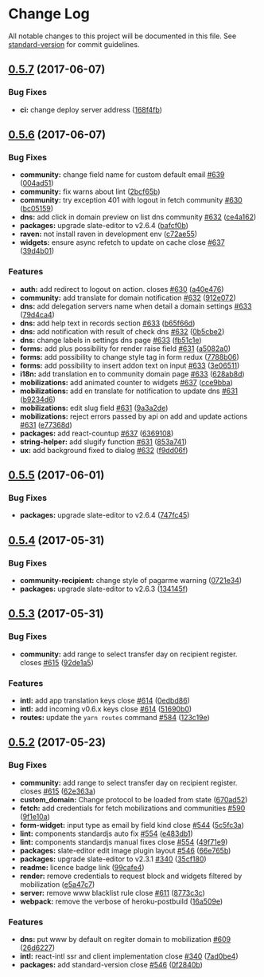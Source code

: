 # Change Log

All notable changes to this project will be documented in this file. See [standard-version](https://github.com/conventional-changelog/standard-version) for commit guidelines.

<a name="0.5.7"></a>
## [0.5.7](https://github.com/nossas/bonde-client/compare/v0.5.6...v0.5.7) (2017-06-07)


### Bug Fixes

* **ci:** change deploy server address ([168f4fb](https://github.com/nossas/bonde-client/commit/168f4fb))



<a name="0.5.6"></a>
## [0.5.6](https://github.com/nossas/bonde-client/compare/v0.5.5...v0.5.6) (2017-06-07)


### Bug Fixes

* **community:** change field name for custom default email [#639](https://github.com/nossas/bonde-client/issues/639) ([004ad51](https://github.com/nossas/bonde-client/commit/004ad51))
* **community:** fix warns about lint ([2bcf65b](https://github.com/nossas/bonde-client/commit/2bcf65b))
* **community:** try exception 401 with logout in fetch community [#630](https://github.com/nossas/bonde-client/issues/630) ([bc05159](https://github.com/nossas/bonde-client/commit/bc05159))
* **dns:** add click in domain preview on list dns community [#632](https://github.com/nossas/bonde-client/issues/632) ([ce4a162](https://github.com/nossas/bonde-client/commit/ce4a162))
* **packages:** upgrade slate-editor to v2.6.4 ([bafcf0b](https://github.com/nossas/bonde-client/commit/bafcf0b))
* **raven:** not install raven in development env ([c72ae55](https://github.com/nossas/bonde-client/commit/c72ae55))
* **widgets:** ensure async refetch to update on cache close [#637](https://github.com/nossas/bonde-client/issues/637) ([39d4b01](https://github.com/nossas/bonde-client/commit/39d4b01))


### Features

* **auth:** add redirect to logout on action. closes [#630](https://github.com/nossas/bonde-client/issues/630) ([a40e476](https://github.com/nossas/bonde-client/commit/a40e476))
* **community:** add translate for domain notification [#632](https://github.com/nossas/bonde-client/issues/632) ([912e072](https://github.com/nossas/bonde-client/commit/912e072))
* **dns:** add delegation servers name when detail a domain settings [#633](https://github.com/nossas/bonde-client/issues/633) ([79d4ca4](https://github.com/nossas/bonde-client/commit/79d4ca4))
* **dns:** add help text in records section [#633](https://github.com/nossas/bonde-client/issues/633) ([b65f66d](https://github.com/nossas/bonde-client/commit/b65f66d))
* **dns:** add notification with result of check dns [#632](https://github.com/nossas/bonde-client/issues/632) ([0b5cbe2](https://github.com/nossas/bonde-client/commit/0b5cbe2))
* **dns:** change labels in settings dns page [#633](https://github.com/nossas/bonde-client/issues/633) ([fb51c1e](https://github.com/nossas/bonde-client/commit/fb51c1e))
* **forms:** add plus possibility for render raise field [#631](https://github.com/nossas/bonde-client/issues/631) ([a5082a0](https://github.com/nossas/bonde-client/commit/a5082a0))
* **forms:** add possibility to change style tag in form redux ([7788b06](https://github.com/nossas/bonde-client/commit/7788b06))
* **forms:** add possibility to insert addon text on input [#633](https://github.com/nossas/bonde-client/issues/633) ([3e06511](https://github.com/nossas/bonde-client/commit/3e06511))
* **i18n:** add translation en to community domain page [#633](https://github.com/nossas/bonde-client/issues/633) ([628ab8d](https://github.com/nossas/bonde-client/commit/628ab8d))
* **mobilizations:** add animated counter to widgets [#637](https://github.com/nossas/bonde-client/issues/637) ([cce9bba](https://github.com/nossas/bonde-client/commit/cce9bba))
* **mobilizations:** add en translate for notification to update dns [#631](https://github.com/nossas/bonde-client/issues/631) ([b9234d6](https://github.com/nossas/bonde-client/commit/b9234d6))
* **mobilizations:** edit slug field [#631](https://github.com/nossas/bonde-client/issues/631) ([9a3a2de](https://github.com/nossas/bonde-client/commit/9a3a2de))
* **mobilizations:** reject errors passed by api on add and update actions [#631](https://github.com/nossas/bonde-client/issues/631) ([e77368d](https://github.com/nossas/bonde-client/commit/e77368d))
* **packages:** add react-countup [#637](https://github.com/nossas/bonde-client/issues/637) ([6369108](https://github.com/nossas/bonde-client/commit/6369108))
* **string-helper:** add slugify function [#631](https://github.com/nossas/bonde-client/issues/631) ([853a741](https://github.com/nossas/bonde-client/commit/853a741))
* **ux:** add background fixed to dialog [#632](https://github.com/nossas/bonde-client/issues/632) ([f9dd06f](https://github.com/nossas/bonde-client/commit/f9dd06f))



<a name="0.5.5"></a>
## [0.5.5](https://github.com/nossas/bonde-client/compare/v0.5.4...v0.5.5) (2017-06-01)


### Bug Fixes

* **packages:** upgrade slate-editor to v2.6.4 ([747fc45](https://github.com/nossas/bonde-client/commit/747fc45))



<a name="0.5.4"></a>
## [0.5.4](https://github.com/nossas/bonde-client/compare/v0.5.3...v0.5.4) (2017-05-31)


### Bug Fixes

* **community-recipient:** change style of pagarme warning ([0721e34](https://github.com/nossas/bonde-client/commit/0721e34))
* **packages:** upgrade slate-editor to v2.6.3 ([134145f](https://github.com/nossas/bonde-client/commit/134145f))



<a name="0.5.3"></a>
## [0.5.3](https://github.com/nossas/bonde-client/compare/v0.5.2...v0.5.3) (2017-05-31)


### Bug Fixes

* **community:** add range to select transfer day on recipient register. closes [#615](https://github.com/nossas/bonde-client/issues/615) ([92de1a5](https://github.com/nossas/bonde-client/commit/92de1a5))


### Features

* **intl:** add app translation keys close [#614](https://github.com/nossas/bonde-client/issues/614) ([0edbd86](https://github.com/nossas/bonde-client/commit/0edbd86))
* **intl:** add incoming v0.6.x keys close [#614](https://github.com/nossas/bonde-client/issues/614) ([51690b0](https://github.com/nossas/bonde-client/commit/51690b0))
* **routes:** update the `yarn routes` command [#584](https://github.com/nossas/bonde-client/issues/584) ([123c19e](https://github.com/nossas/bonde-client/commit/123c19e))



<a name="0.5.2"></a>
## [0.5.2](https://github.com/nossas/bonde-client/compare/v0.5.1...v0.5.2) (2017-05-23)


### Bug Fixes

* **community:** add range to select transfer day on recipient register. closes [#615](https://github.com/nossas/bonde-client/issues/615) ([62e363a](https://github.com/nossas/bonde-client/commit/62e363a))
* **custom_domain:** Change protocol to be loaded from state ([670ad52](https://github.com/nossas/bonde-client/commit/670ad52))
* **fetch:** add credentials for fetch mobilizations and communities [#590](https://github.com/nossas/bonde-client/issues/590) ([9f1e10a](https://github.com/nossas/bonde-client/commit/9f1e10a))
* **form-widget:** input type as email by field kind close [#544](https://github.com/nossas/bonde-client/issues/544) ([5c5fc3a](https://github.com/nossas/bonde-client/commit/5c5fc3a))
* **lint:** components standardjs auto fix [#554](https://github.com/nossas/bonde-client/issues/554) ([e483db1](https://github.com/nossas/bonde-client/commit/e483db1))
* **lint:** components standardjs manual fixes close [#554](https://github.com/nossas/bonde-client/issues/554) ([49f71e9](https://github.com/nossas/bonde-client/commit/49f71e9))
* **packages:** slate-editor edit image plugin layout [#546](https://github.com/nossas/bonde-client/issues/546) ([66e765b](https://github.com/nossas/bonde-client/commit/66e765b))
* **packages:** upgrade slate-editor to v2.3.1 [#340](https://github.com/nossas/bonde-client/issues/340) ([35cf180](https://github.com/nossas/bonde-client/commit/35cf180))
* **readme:** licence badge link ([99cafe4](https://github.com/nossas/bonde-client/commit/99cafe4))
* **render:** remove credentials to request block and widgets filtered by mobilization ([e5a47c7](https://github.com/nossas/bonde-client/commit/e5a47c7))
* **server:** remove www blacklist rule close [#611](https://github.com/nossas/bonde-client/issues/611) ([8773c3c](https://github.com/nossas/bonde-client/commit/8773c3c))
* **webpack:** remove the verbose of heroku-postbuild ([16a509e](https://github.com/nossas/bonde-client/commit/16a509e))


### Features

* **dns:** put www by default on regiter domain to mobilization [#609](https://github.com/nossas/bonde-client/issues/609) ([26d6227](https://github.com/nossas/bonde-client/commit/26d6227))
* **intl:** react-intl ssr and client implementation close [#340](https://github.com/nossas/bonde-client/issues/340) ([7ad0be4](https://github.com/nossas/bonde-client/commit/7ad0be4))
* **packages:** add standard-version close [#546](https://github.com/nossas/bonde-client/issues/546) ([0f2840b](https://github.com/nossas/bonde-client/commit/0f2840b))
